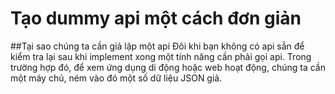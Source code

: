 # Tạo dummy api một cách đơn giản
##Tại sao chúng ta cần giả lập một api
Đôi khi bạn không có api sẳn để kiểm tra lại sau khi implement xong một tính năng cần phải gọi api. Trong trường hợp đó, để xem ứng dụng di động hoặc web hoạt động, chúng ta cần một máy chủ, ném vào đó một số dữ liệu JSON giả.
